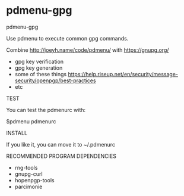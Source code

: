 # pdmenu-gpg
pdmenu-gpg

Use pdmenu to execute common gpg commands. 

Combine http://joeyh.name/code/pdmenu/ with https://gnupg.org/ 

* gpg key verification
* gpg key generation
* some of these things https://help.riseup.net/en/security/message-security/openpgp/best-practices
* etc


TEST

You can test the pdmenurc with:

$pdmenu pdmenurc 

INSTALL

If you like it, you can move it to ~/.pdmenurc 

RECOMMENDED PROGRAM DEPENDENCIES

* rng-tools 
* gnupg-curl 
* hopenpgp-tools 
* parcimonie 
